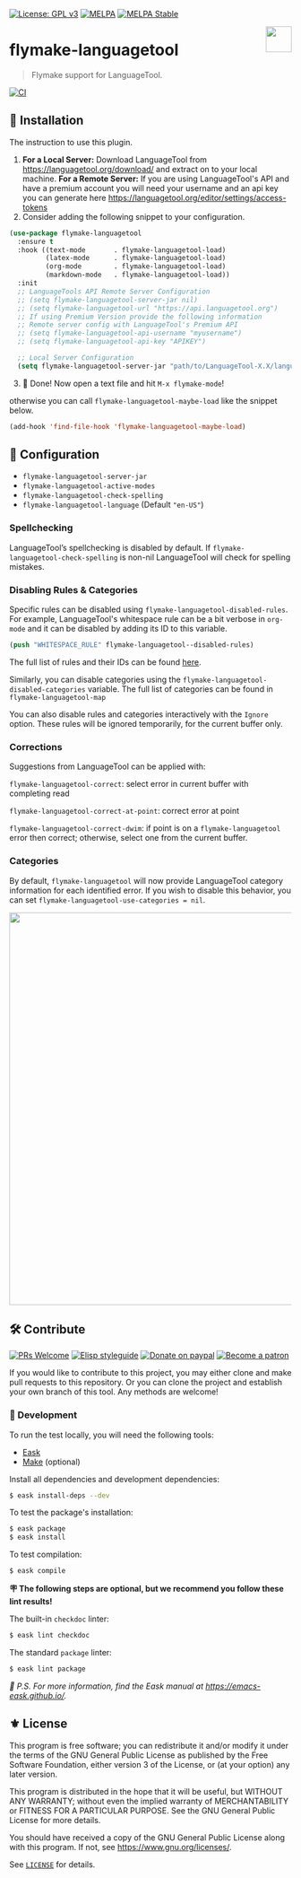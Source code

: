 [![License: GPL v3](https://img.shields.io/badge/License-GPL%20v3-blue.svg)](https://www.gnu.org/licenses/gpl-3.0)
[![MELPA](https://melpa.org/packages/flymake-languagetool-badge.svg)](https://melpa.org/#/flymake-languagetool)
[![MELPA Stable](https://stable.melpa.org/packages/flymake-languagetool-badge.svg)](https://stable.melpa.org/#/flymake-languagetool)

<img align="right" src="./etc/logo.png" with="138" height="46">

# flymake-languagetool
> Flymake support for LanguageTool.

[![CI](https://github.com/emacs-languagetool/flymake-languagetool/actions/workflows/test.yml/badge.svg)](https://github.com/emacs-languagetool/flymake-languagetool/actions/workflows/test.yml)

## 💾 Installation

The instruction to use this plugin.

1. **For a Local Server:** Download LanguageTool from https://languagetool.org/download/ and
   extract on to your local machine.
   **For a Remote Server:** If you are using LanguageTool's API and have a premium
   account you will need your username and an api key you can generate
   here https://languagetool.org/editor/settings/access-tokens
2. Consider adding the following snippet to your configuration.

```el
(use-package flymake-languagetool
  :ensure t
  :hook ((text-mode       . flymake-languagetool-load)
         (latex-mode      . flymake-languagetool-load)
         (org-mode        . flymake-languagetool-load)
         (markdown-mode   . flymake-languagetool-load))
  :init
  ;; LanguageTools API Remote Server Configuration
  ;; (setq flymake-languagetool-server-jar nil)
  ;; (setq flymake-languagetool-url "https://api.languagetool.org")
  ;; If using Premium Version provide the following information
  ;; Remote server config with LanguageTool's Premium API
  ;; (setq flymake-languagetool-api-username "myusername")
  ;; (setq flymake-languagetool-api-key "APIKEY")

  ;; Local Server Configuration
  (setq flymake-languagetool-server-jar "path/to/LanguageTool-X.X/languagetool-server.jar"))
```

3. :tada: Done! Now open a text file and hit `M-x flymake-mode`!

otherwise you can call `flymake-languagetool-maybe-load` like the snippet below.

```el
(add-hook 'find-file-hook 'flymake-languagetool-maybe-load)
```

## 🧪 Configuration

- `flymake-languagetool-server-jar`
- `flymake-languagetool-active-modes`
- `flymake-languagetool-check-spelling`
- `flymake-languagetool-language` (Default `"en-US"`)

### Spellchecking

LanguageTool’s spellchecking is disabled by default. If
`flymake-languagetool-check-spelling` is non-nil LanguageTool will check
for spelling mistakes.

### Disabling Rules & Categories

Specific rules can be disabled using
`flymake-languagetool-disabled-rules`. For example, LanguageTool's
whitespace rule can be a bit verbose in `org-mode` and it can be
disabled by adding its ID to this variable.

```el
(push "WHITESPACE_RULE" flymake-languagetool--disabled-rules)
```

The full list of rules and their IDs can be found [here](https://community.languagetool.org/rule/list?lang=en).

Similarly, you can disable categories using the
`flymake-languagetool-disabled-categories` variable. The full list of
categories can be found in `flymake-languagetool-map`

You can also disable rules and categories interactively with the `Ignore`
option. These rules will be ignored temporarily, for the current buffer
only.

### Corrections

Suggestions from LanguageTool can be applied with:

`flymake-languagetool-correct`: select error in current buffer with
    completing read

`flymake-languagetool-correct-at-point`: correct error at point

`flymake-languagetool-correct-dwim`: if point is on a
    `flymake-languagetool` error then correct; otherwise, select one
    from the current buffer.

### Categories

By default, `flymake-languagetool` will now provide LanguageTool
category information for each identified error. If you wish to disable
this behavior, you can set `flymake-languagetool-use-categories = nil`.

<img align="middle" src="./etc/diagnostics.png" with="500" height="700">

## 🛠️ Contribute

[![PRs Welcome](https://img.shields.io/badge/PRs-welcome-brightgreen.svg)](http://makeapullrequest.com)
[![Elisp styleguide](https://img.shields.io/badge/elisp-style%20guide-purple)](https://github.com/bbatsov/emacs-lisp-style-guide)
[![Donate on paypal](https://img.shields.io/badge/paypal-donate-1?logo=paypal&color=blue)](https://www.paypal.me/jcs090218)
[![Become a patron](https://img.shields.io/badge/patreon-become%20a%20patron-orange.svg?logo=patreon)](https://www.patreon.com/jcs090218)

If you would like to contribute to this project, you may either
clone and make pull requests to this repository. Or you can
clone the project and establish your own branch of this tool.
Any methods are welcome!

### 🔬 Development

To run the test locally, you will need the following tools:

- [Eask](https://emacs-eask.github.io/)
- [Make](https://www.gnu.org/software/make/) (optional)

Install all dependencies and development dependencies:

```sh
$ eask install-deps --dev
```

To test the package's installation:

```sh
$ eask package
$ eask install
```

To test compilation:

```sh
$ eask compile
```

**🪧 The following steps are optional, but we recommend you follow these lint results!**

The built-in `checkdoc` linter:

```sh
$ eask lint checkdoc
```

The standard `package` linter:

```sh
$ eask lint package
```

*📝 P.S. For more information, find the Eask manual at https://emacs-eask.github.io/.*

## ⚜️ License

This program is free software; you can redistribute it and/or modify
it under the terms of the GNU General Public License as published by
the Free Software Foundation, either version 3 of the License, or
(at your option) any later version.

This program is distributed in the hope that it will be useful,
but WITHOUT ANY WARRANTY; without even the implied warranty of
MERCHANTABILITY or FITNESS FOR A PARTICULAR PURPOSE.  See the
GNU General Public License for more details.

You should have received a copy of the GNU General Public License
along with this program.  If not, see <https://www.gnu.org/licenses/>.

See [`LICENSE`](./LICENSE.txt) for details.
